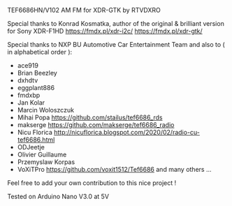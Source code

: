 TEF6686HN/V102 AM FM for XDR-GTK
  by RTVDXRO
  
  Special thanks to Konrad Kosmatka, author of the original & brilliant version for Sony XDR-F1HD
  https://fmdx.pl/xdr-i2c/
  https://fmdx.pl/xdr-gtk/

  Special thanks to NXP BU Automotive Car Entertainment Team
  and also to ( in alphabetical order ):
  - ace919
  - Brian Beezley
  - dxhdtv
  - eggplant886
  - fmdxbp
  - Jan Kolar
  - Marcin Woloszczuk
  - Mihai Popa          https://github.com/stailus/tef6686_rds
  - makserge            https://github.com/makserge/tef6686_radio
  - Nicu Florica        http://nicuflorica.blogspot.com/2020/02/radio-cu-tef6686.html
  - ODJeetje
  - Olivier Guillaume
  - Przemyslaw Korpas
  - VoXiTPro            https://github.com/voxit1512/Tef6686
  and many others ...

  Feel free to add your own contribution to this nice project !

  Tested on Arduino Nano V3.0 at 5V
